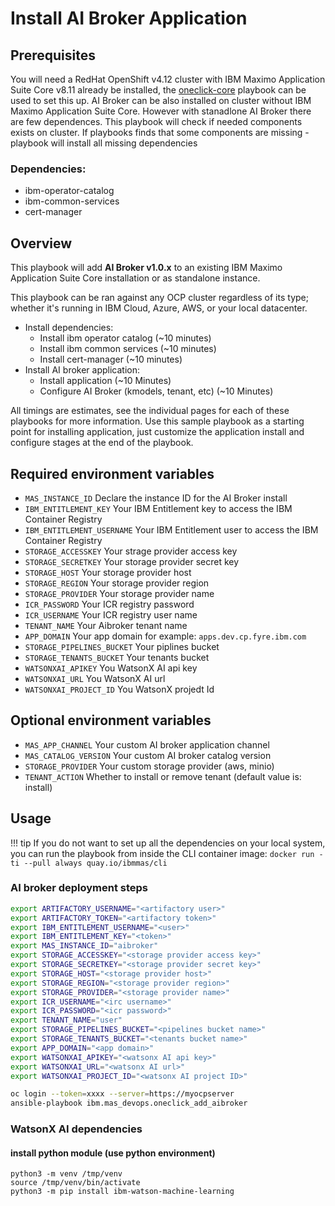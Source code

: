 # Install AI Broker Application

## Prerequisites

You will need a RedHat OpenShift v4.12 cluster with IBM Maximo Application Suite Core v8.11 already be installed, the [oneclick-core](oneclick-core.md) playbook can be used to set this up. AI Broker can be also installed on cluster without IBM Maximo Application Suite Core. However with stanadlone AI Broker there are few dependences. This playbook will check if needed components exists on cluster. If playbooks finds that some components are missing - playbook will install all missing dependencies

### Dependencies:

- ibm-operator-catalog
- ibm-common-services
- cert-manager

## Overview

This playbook will add **AI Broker v1.0.x** to an existing IBM Maximo Application Suite Core installation or as standalone instance.

This playbook can be ran against any OCP cluster regardless of its type; whether it's running in IBM Cloud, Azure, AWS, or your local datacenter.

- Install dependencies:
  - Install ibm operator catalog (~10 minutes)
  - Install ibm common services (~10 minutes)
  - Install cert-manager (~10 minutes)
- Install AI broker application:
  - Install application (~10 Minutes)
  - Configure AI Broker (kmodels, tenant, etc) (~10 Minutes)

All timings are estimates, see the individual pages for each of these playbooks for more information. Use this sample playbook as a starting point for installing application, just customize the application install and configure stages at the end of the playbook.

## Required environment variables

- `MAS_INSTANCE_ID` Declare the instance ID for the AI Broker install
- `IBM_ENTITLEMENT_KEY` Your IBM Entitlement key to access the IBM Container Registry
- `IBM_ENTITLEMENT_USERNAME` Your IBM Entitlement user to access the IBM Container Registry
- `STORAGE_ACCESSKEY` Your strage provider access key
- `STORAGE_SECRETKEY` Your storage provider secret key
- `STORAGE_HOST` Your storage provider host
- `STORAGE_REGION` Your storage provider region
- `STORAGE_PROVIDER` Your storage provider name
- `ICR_PASSWORD` Your ICR registry password
- `ICR_USERNAME` Your ICR registry user name
- `TENANT_NAME` Your Aibroker tenant name
- `APP_DOMAIN` Your app domain for example: `apps.dev.cp.fyre.ibm.com`
- `STORAGE_PIPELINES_BUCKET` Your piplines bucket
- `STORAGE_TENANTS_BUCKET` Your tenants bucket
- `WATSONXAI_APIKEY` You WatsonX AI api key
- `WATSONXAI_URL` You WatsonX AI url
- `WATSONXAI_PROJECT_ID` You WatsonX projedt Id

## Optional environment variables

- `MAS_APP_CHANNEL` Your custom AI broker application channel
- `MAS_CATALOG_VERSION` Your custom AI broker catalog version
- `STORAGE_PROVIDER` Your custom storage provider (aws, minio)
- `TENANT_ACTION` Whether to install or remove tenant (default value is: install)

## Usage

!!! tip
If you do not want to set up all the dependencies on your local system, you can run the playbook from inside the CLI container image: `docker run -ti --pull always quay.io/ibmmas/cli`

### AI broker deployment steps

```bash
export ARTIFACTORY_USERNAME="<artifactory user>"
export ARTIFACTORY_TOKEN="<artifactory token>"
export IBM_ENTITLEMENT_USERNAME="<user>"
export IBM_ENTITLEMENT_KEY="<token>"
export MAS_INSTANCE_ID="aibroker"
export STORAGE_ACCESSKEY="<storage provider access key>"
export STORAGE_SECRETKEY="<storage provider secret key>"
export STORAGE_HOST="<storage provider host>"
export STORAGE_REGION="<storage provider region>"
export STORAGE_PROVIDER="<storage provider name>"
export ICR_USERNAME="<irc username>"
export ICR_PASSWORD="<icr password>"
export TENANT_NAME="user"
export STORAGE_PIPELINES_BUCKET="<pipelines bucket name>"
export STORAGE_TENANTS_BUCKET="<tenants bucket name>"
export APP_DOMAIN="<app domain>"
export WATSONXAI_APIKEY="<watsonx AI api key>"
export WATSONXAI_URL="<watsonx AI url>"
export WATSONXAI_PROJECT_ID="<watsonx AI project ID>"

oc login --token=xxxx --server=https://myocpserver
ansible-playbook ibm.mas_devops.oneclick_add_aibroker
```

### WatsonX AI dependencies

#### install python module (use python environment)

```
python3 -m venv /tmp/venv
source /tmp/venv/bin/activate
python3 -m pip install ibm-watson-machine-learning
```
